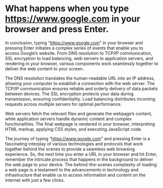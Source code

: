 # What happens when you type https://www.google.com in your browser and press Enter.
In conclusion, typing “https://www.google.com" in your browser and pressing Enter initiates a complex series of events that enable you to access Google’s website. From DNS resolution to TCP/IP communication, SSL encryption to load balancing, web servers to application servers, and rendering in your browser, various components work seamlessly together to deliver the web content to your screen.

The DNS resolution translates the human-readable URL into an IP address, allowing your computer to establish a connection with the web server. The TCP/IP communication ensures reliable and orderly delivery of data packets between devices. The SSL encryption protects your data during transmission, ensuring confidentiality. Load balancing distributes incoming requests across multiple servers for optimal performance.

Web servers fetch the relevant files and generate the webpage’s content, while application servers handle dynamic content and complex functionalities. The final webpage is rendered in your browser, interpreting HTML markup, applying CSS styles, and executing JavaScript code.

The journey of typing “https://www.google.com" and pressing Enter is a fascinating interplay of various technologies and protocols that work together behind the scenes to provide a seamless web browsing experience. So, the next time you enter a URL in your browser and hit Enter, remember the intricate process that happens in the background to deliver the web page to your device. The behind-the-scenes complexity of loading a web page is a testament to the advancements in technology and infrastructure that enable us to access information and content on the internet with just a few clicks.
